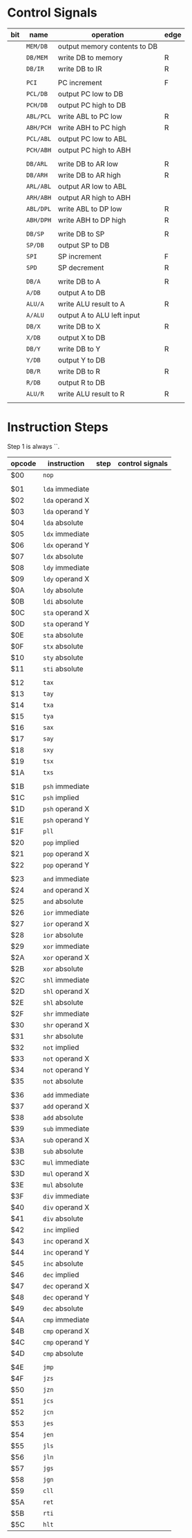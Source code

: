 # Control Signals

| bit | name | operation | edge |
| --- | --- | --- | --- |
|  | `MEM/DB` | output memory contents to DB
|  | `DB/MEM` | write DB to memory | R
|  | `DB/IR` | write DB to IR | R
| <!-- --> |
|  | `PCI` | PC increment | F
|  | `PCL/DB` | output PC low to DB
|  | `PCH/DB` | output PC high to DB
|  | `ABL/PCL` | write ABL to PC low | R
|  | `ABH/PCH` | write ABH to PC high | R
|  | `PCL/ABL` | output PC low to ABL
|  | `PCH/ABH` | output PC high to ABH
| <!-- --> |
|  | `DB/ARL` | write DB to AR low | R
|  | `DB/ARH` | write DB to AR high | R
|  | `ARL/ABL` | output AR low to ABL
|  | `ARH/ABH` | output AR high to ABH
|  | `ABL/DPL` | write ABL to DP low | R
|  | `ABH/DPH` | write ABH to DP high | R
| <!-- --> |
|  | `DB/SP` | write DB to SP | R
|  | `SP/DB` | output SP to DB
|  | `SPI` | SP increment | F
|  | `SPD` | SP decrement | R
| <!-- --> |
|  | `DB/A` | write DB to A | R
|  | `A/DB` | output A to DB
|  | `ALU/A` | write ALU result to A | R
|  | `A/ALU` | output A to ALU left input
|  | `DB/X` | write DB to X | R
|  | `X/DB` | output X to DB
|  | `DB/Y` | write DB to Y | R
|  | `Y/DB` | output Y to DB
|  | `DB/R` | write DB to R | R
|  | `R/DB` | output R to DB
|  | `ALU/R` | write ALU result to R | R
|  |  | 

# Instruction Steps

Step 1 is always ``.

| opcode | instruction  | step | control signals
| --- | ---             | --- | --- |
| $00 | `nop`           |
| <!-- --> |
| $01 | `lda` immediate |
| $02 | `lda` operand X |
| $03 | `lda` operand Y |
| $04 | `lda` absolute  |
| $05 | `ldx` immediate |
| $06 | `ldx` operand Y |
| $07 | `ldx` absolute  |
| $08 | `ldy` immediate |
| $09 | `ldy` operand X |
| $0A | `ldy` absolute  |
| $0B | `ldi` absolute  |
| $0C | `sta` operand X |
| $0D | `sta` operand Y |
| $0E | `sta` absolute  |
| $0F | `stx` absolute  |
| $10 | `sty` absolute  |
| $11 | `sti` absolute  |
| <!-- --> |
| $12 | `tax`           |
| $13 | `tay`           |
| $14 | `txa`           |
| $15 | `tya`           |
| $16 | `sax`           |
| $17 | `say`           |
| $18 | `sxy`           |
| $19 | `tsx`           |
| $1A | `txs`           |
| <!-- --> |
| $1B | `psh` immediate |
| $1C | `psh` implied   |
| $1D | `psh` operand X |
| $1E | `psh` operand Y |
| $1F | `pll`           |
| $20 | `pop` implied   |
| $21 | `pop` operand X |
| $22 | `pop` operand Y |
| <!-- --> |
| $23 | `and` immediate |
| $24 | `and` operand X |
| $25 | `and` absolute  |
| $26 | `ior` immediate |
| $27 | `ior` operand X |
| $28 | `ior` absolute  |
| $29 | `xor` immediate |
| $2A | `xor` operand X |
| $2B | `xor` absolute  |
| $2C | `shl` immediate |
| $2D | `shl` operand X |
| $2E | `shl` absolute  |
| $2F | `shr` immediate |
| $30 | `shr` operand X |
| $31 | `shr` absolute  |
| $32 | `not` implied   |
| $33 | `not` operand X |
| $34 | `not` operand Y |
| $35 | `not` absolute  |
| <!-- --> |
| $36 | `add` immediate |
| $37 | `add` operand X |
| $38 | `add` absolute  |
| $39 | `sub` immediate |
| $3A | `sub` operand X |
| $3B | `sub` absolute  |
| $3C | `mul` immediate |
| $3D | `mul` operand X |
| $3E | `mul` absolute  |
| $3F | `div` immediate |
| $40 | `div` operand X |
| $41 | `div` absolute  |
| $42 | `inc` implied   |
| $43 | `inc` operand X |
| $44 | `inc` operand Y |
| $45 | `inc` absolute  |
| $46 | `dec` implied   |
| $47 | `dec` operand X |
| $48 | `dec` operand Y |
| $49 | `dec` absolute  |
| $4A | `cmp` immediate |
| $4B | `cmp` operand X |
| $4C | `cmp` operand Y |
| $4D | `cmp` absolute  |
| <!-- --> |
| $4E | `jmp`           |
| $4F | `jzs`           |
| $50 | `jzn`           |
| $51 | `jcs`           |
| $52 | `jcn`           |
| $53 | `jes`           |
| $54 | `jen`           |
| $55 | `jls`           |
| $56 | `jln`           |
| $57 | `jgs`           |
| $58 | `jgn`           |
| $59 | `cll`           |
| $5A | `ret`           |
| $5B | `rti`           |
| $5C | `hlt`           |

